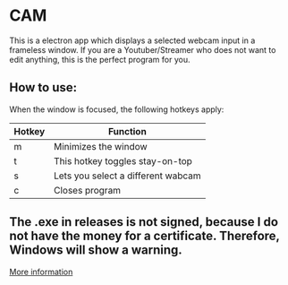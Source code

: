 # CAM

This is a electron app which displays a selected webcam input in a frameless window. If you are a Youtuber/Streamer who does not want to edit anything, this is the perfect program for you.

## How to use:
When the window is focused, the following hotkeys apply: 

| Hotkey | Function                                                 |
| ------ | -------------------------------------------------------- |
| m      | Minimizes the window                                     |
| t      | This hotkey toggles stay-on-top                          |
| s      | Lets you select a different wabcam                       |
| c      | Closes program                                           |

## The .exe in releases is not signed, because I do not have the money for a certificate. Therefore, Windows will show a warning.
[More information](https://www.electronjs.org/docs/tutorial/code-signing)
